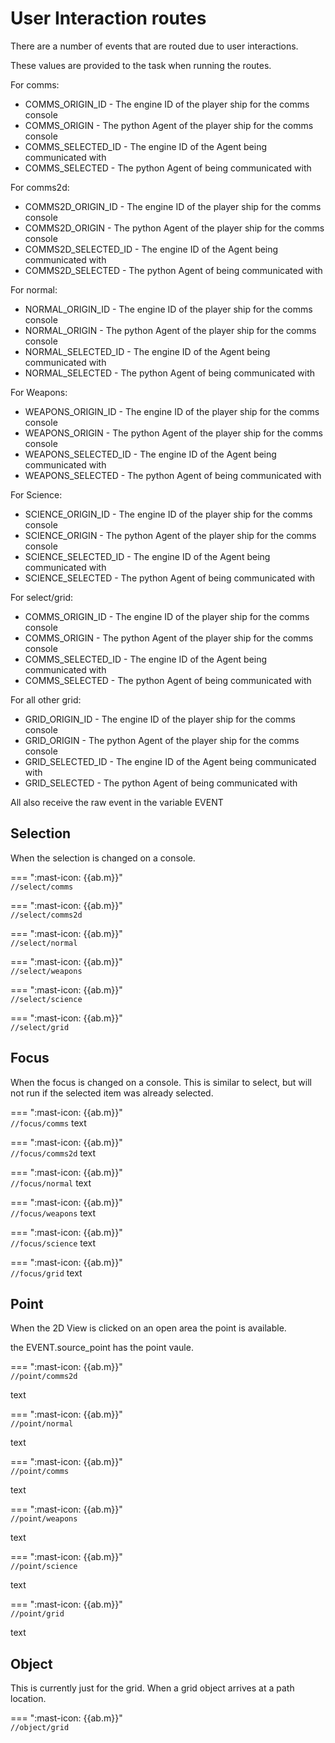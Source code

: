 # User Interaction routes
There are a number of events that are routed due to user interactions.


These values are provided to the task when running the routes.

For comms:

- COMMS_ORIGIN_ID - The engine ID of the player ship for the comms console
- COMMS_ORIGIN - The python Agent of the player ship for the comms console
- COMMS_SELECTED_ID - The engine ID of the Agent being communicated with
- COMMS_SELECTED - The python Agent of being communicated with

For comms2d:

- COMMS2D_ORIGIN_ID - The engine ID of the player ship for the comms console
- COMMS2D_ORIGIN - The python Agent of the player ship for the comms console
- COMMS2D_SELECTED_ID - The engine ID of the Agent being communicated with
- COMMS2D_SELECTED - The python Agent of being communicated with

For normal:

- NORMAL_ORIGIN_ID - The engine ID of the player ship for the comms console
- NORMAL_ORIGIN - The python Agent of the player ship for the comms console
- NORMAL_SELECTED_ID - The engine ID of the Agent being communicated with
- NORMAL_SELECTED - The python Agent of being communicated with

For Weapons:

- WEAPONS_ORIGIN_ID - The engine ID of the player ship for the comms console
- WEAPONS_ORIGIN - The python Agent of the player ship for the comms console
- WEAPONS_SELECTED_ID - The engine ID of the Agent being communicated with
- WEAPONS_SELECTED - The python Agent of being communicated with

For Science:

- SCIENCE_ORIGIN_ID - The engine ID of the player ship for the comms console
- SCIENCE_ORIGIN - The python Agent of the player ship for the comms console
- SCIENCE_SELECTED_ID - The engine ID of the Agent being communicated with
- SCIENCE_SELECTED - The python Agent of being communicated with

For select/grid:

- COMMS_ORIGIN_ID - The engine ID of the player ship for the comms console
- COMMS_ORIGIN - The python Agent of the player ship for the comms console
- COMMS_SELECTED_ID - The engine ID of the Agent being communicated with
- COMMS_SELECTED - The python Agent of being communicated with

For all other grid:

- GRID_ORIGIN_ID - The engine ID of the player ship for the comms console
- GRID_ORIGIN - The python Agent of the player ship for the comms console
- GRID_SELECTED_ID - The engine ID of the Agent being communicated with
- GRID_SELECTED - The python Agent of being communicated with

All also receive the raw event in the variable EVENT

## Selection
When the selection is changed on a console.

=== ":mast-icon: {{ab.m}}"   
    ```
    //select/comms
    ```


=== ":mast-icon: {{ab.m}}"   
    ```
    //select/comms2d
    ```


=== ":mast-icon: {{ab.m}}"   
    ```
    //select/normal
    ```


=== ":mast-icon: {{ab.m}}"   
    ```
    //select/weapons
    ```


=== ":mast-icon: {{ab.m}}"   
    ```
    //select/science
    ```


=== ":mast-icon: {{ab.m}}"   
    ```
    //select/grid
    ```



## Focus
When the focus is changed on a console. This is similar to select, but will not run if the selected item was already selected.

=== ":mast-icon: {{ab.m}}"   
    ```
    //focus/comms
    ```
text

=== ":mast-icon: {{ab.m}}"   
    ```
    //focus/comms2d
    ```
text

=== ":mast-icon: {{ab.m}}"   
    ```
    //focus/normal
    ```
text

=== ":mast-icon: {{ab.m}}"   
    ```
    //focus/weapons
    ```
text

=== ":mast-icon: {{ab.m}}"   
    ```
    //focus/science
    ```
text

=== ":mast-icon: {{ab.m}}"   
    ```
    //focus/grid
    ```
text



## Point 
When the 2D View is clicked on an open area the point is available.

the EVENT.source_point has the point vaule.


=== ":mast-icon: {{ab.m}}"   
    ```
    //point/comms2d
    ```

text

=== ":mast-icon: {{ab.m}}"   
    ```
    //point/normal
    ```

text

=== ":mast-icon: {{ab.m}}"   
    ```
    //point/comms
    ```

text

=== ":mast-icon: {{ab.m}}"   
    ```
    //point/weapons
    ```

text

=== ":mast-icon: {{ab.m}}"   
    ```
    //point/science 
    ```

text

=== ":mast-icon: {{ab.m}}"   
    ```
    //point/grid
    ```

text


## Object 
This is currently just for the grid. When a grid object arrives at a path location.

=== ":mast-icon: {{ab.m}}"   
    ```
    //object/grid
    ```
    

